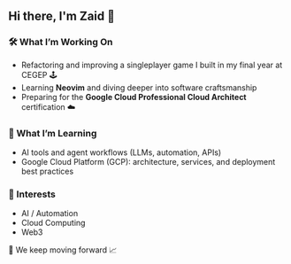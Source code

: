 ## Hi there, I'm Zaid 👋

### 🛠️ What I’m Working On
- Refactoring and improving a singleplayer game I built in my final year at CEGEP 🕹️
- Learning **Neovim** and diving deeper into software craftsmanship
- Preparing for the **Google Cloud Professional Cloud Architect** certification ☁️

### 🌱 What I’m Learning
- AI tools and agent workflows (LLMs, automation, APIs)
- Google Cloud Platform (GCP): architecture, services, and deployment best practices

### 🚀 Interests
- AI / Automation
- Cloud Computing
- Web3


🧠 We keep moving forward 📈
